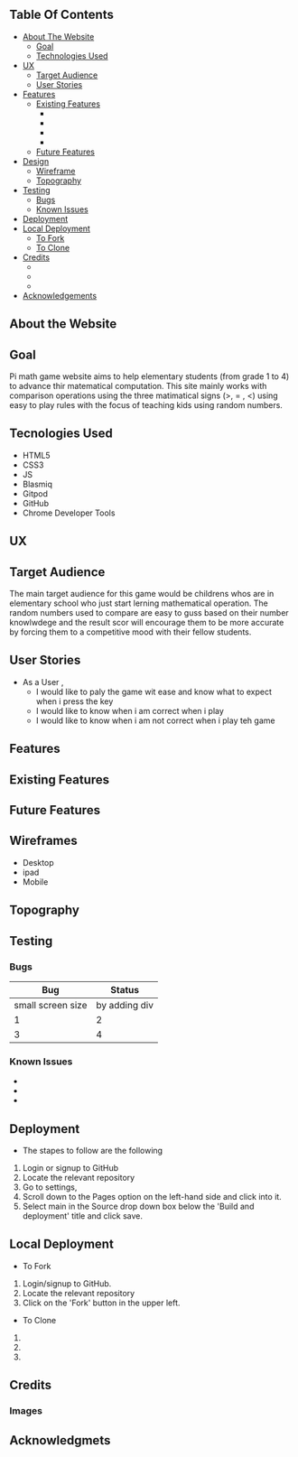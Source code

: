 ## Table Of Contents
* [About The Website](#about-the-website)
  * [Goal](#goal)
  * [Technologies Used](#technologies-used)
* [UX](#ux)
  * [Target Audience](#target-audience)
  * [User Stories](#user-stories)
* [Features](#features)
  * [Existing Features](#existing-features)
    * [](#)
    * [](#)
    * [](#)
    * [](#)
  * [Future Features](#future-features)
* [Design](#design)
  * [Wireframe](#wireframe)
  * [Topography](#topography)
* [Testing](#testing)
  * [Bugs](#bugs)
  * [Known Issues](#known-issues)
* [Deployment](#deployment)
* [Local Deployment](#local-deployment)
  * [To Fork](#to-fork)
  * [To Clone](#to-clone)
* [Credits](#credits)
  * [](#)
  * [](#)
  * [](#)
* [Acknowledgements](#acknowledgements)  




## About the Website
## Goal

Pi math game website aims to help elementary students (from grade 1 to 4) to advance thir matematical computation. This site mainly works with comparison operations using the three matimatical signs (>, = , <) using easy to play rules with the focus of teaching kids using random numbers.
## Tecnologies Used
* HTML5 
* CSS3
* JS
* Blasmiq
* Gitpod
* GitHub
* Chrome Developer Tools
## UX
## Target Audience
The main target audience for this game would be childrens whos are  in elementary school who just start lerning mathematical operation. The random numbers used to compare are easy to guss based on their number knowlwdege and the result scor will encourage them to be more accurate by forcing them to a competitive mood with their fellow students.
## User Stories
* As a User ,  
  * I would like to paly the game wit ease and know what to expect when i press the key
  * I would like to know when i am correct when i play
  * I would like to know when i am not correct when i play teh game
## Features 
## Existing Features
## Future Features
## Wireframes
* Desktop
* ipad
* Mobile
## Topography
## Testing
### Bugs
| Bug | Status |
| ---| ---|
| small screen size | by adding div |
|    1| 2 |
| 3 | 4|

### Known Issues
*
* 
* 
## Deployment 
* The stapes to follow are the following
1. Login or signup to GitHub
2. Locate the relevant repository
3. Go to settings, 
4. Scroll down to the Pages option on the left-hand side and click into it.
5. Select main in the Source drop down box below the 'Build and deployment' title and click save.

## Local Deployment
* To Fork 
1. Login/signup to GitHub.
2. Locate the relevant repository 
3. Click on the 'Fork' button in the upper left.
* To Clone
1. 
2. 
3.  
## Credits
### Images
## Acknowledgmets